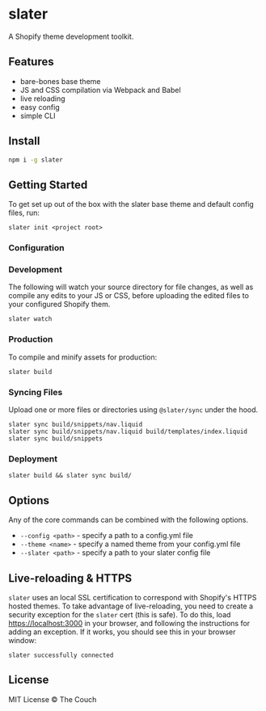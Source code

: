 # slater
A Shopify theme development toolkit.

## Features
- bare-bones base theme
- JS and CSS compilation via Webpack and Babel
- live reloading
- easy config
- simple CLI

## Install
```bash
npm i -g slater
```

## Getting Started
To get set up out of the box with the slater base theme and default config
files, run:
```
slater init <project root>
```

### Configuration

### Development
The following will watch your source directory for file changes, as well
as compile any edits to your JS or CSS, before uploading the edited files to
your configured Shopify them.
```
slater watch
```

### Production
To compile and minify assets for production:
```
slater build
```

### Syncing Files
Upload one or more files or directories using `@slater/sync` under the hood.
```
slater sync build/snippets/nav.liquid
slater sync build/snippets/nav.liquid build/templates/index.liquid
slater sync build/snippets
```

### Deployment
```
slater build && slater sync build/
```

## Options
Any of the core commands can be combined with the following options.
- `--config <path>` - specify a path to a config.yml file
- `--theme <name>` - specify a named theme from your config.yml file
- `--slater <path>` - specify a path to your slater config file

## Live-reloading & HTTPS
`slater` uses an local SSL certification to correspond with Shopify's HTTPS
hosted themes. To take advantage of live-reloading, you need to create a
security exception for the `slater` cert (this is safe). To do this, load
[https://localhost:3000](https://localhost:3000) in your browser, and following
the instructions for adding an exception. If it works, you should see this in
your browser window:
```
slater successfully connected
```

## License
MIT License
© The Couch
